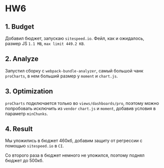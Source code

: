 # HW6

## 1. Budget

Добавил бюджет, запускаю `sitespeed.io`.
Фейл, как и ожидалось, размер JS `1.1 MB`, `max limit 449.2 KB`.

## 2. Analyze

Запустил сборку с `webpack-bundle-analyzer`, самый большой чанк `proCharts`, в нем больший размер у `moment` и `chart.js`.

## 3. Optimization

`proCharts` подключается только во `views/dashboards/pro`, поэтому можно попробовать исключить из `vendor` `chart.js` и `moment`, добавив условия в параметр `minChunks`.

## 4. Result

Мы уложились в бюджет 460кб, добавим защиту от регрессии с помощью `sitespeed.io` в `CI`.

Со второго раза в бюджет немного не уложился, поэтому поднял бюджет до 500кб.
